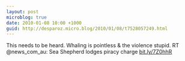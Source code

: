 ```yaml
---
layout: post
microblog: true
date: 2010-01-08 10:00 +1000
guid: http://desparoz.micro.blog/2010/01/08/t7528057249.html
---
```

This needs to be heard. Whaling is pointless &amp; the violence stupid. RT @news_com_au: Sea Shepherd lodges piracy charge [bit.ly/7Z0hhR](http://bit.ly/7Z0hhR)
